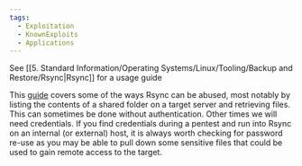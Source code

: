 ```yaml
---
tags:
  - Exploitation
  - KnownExploits
  - Applications
---
```


See [[5. Standard Information/Operating Systems/Linux/Tooling/Backup and Restore/Rsync|Rsync]] for a usage guide

This [guide](https://book.hacktricks.xyz/network-services-pentesting/873-pentesting-rsync) covers some of the ways Rsync can be abused, most notably by listing the contents of a shared folder on a target server and retrieving files. This can sometimes be done without authentication. Other times we will need credentials. If you find credentials during a pentest and run into Rsync on an internal (or external) host, it is always worth checking for password re-use as you may be able to pull down some sensitive files that could be used to gain remote access to the target.